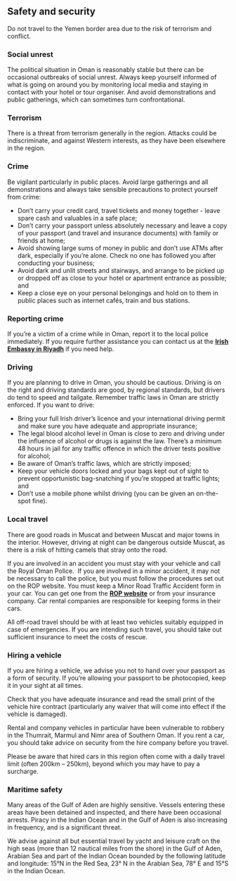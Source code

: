 ## Safety and security

Do not travel to the Yemen border area due to the risk of terrorism and conflict.

### **Social unrest**

The political situation in Oman is reasonably stable but there can be occasional outbreaks of social unrest. Always keep yourself informed of what is going on around you by monitoring local media and staying in contact with your hotel or tour organiser. And avoid demonstrations and public gatherings, which can sometimes turn confrontational.

### **Terrorism**

There is a threat from terrorism generally in the region. Attacks could be indiscriminate, and against Western interests, as they have been elsewhere in the region.

### **Crime**

Be vigilant particularly in public places. Avoid large gatherings and all demonstrations and always take sensible precautions to protect yourself from crime:

* Don’t carry your credit card, travel tickets and money together - leave spare cash and valuables in a safe place;
* Don’t carry your passport unless absolutely necessary and leave a copy of your passport (and travel and insurance documents) with family or friends at home;
* Avoid showing large sums of money in public and don’t use ATMs after dark, especially if you’re alone. Check no one has followed you after conducting your business;
* Avoid dark and unlit streets and stairways, and arrange to be picked up or dropped off as close to your hotel or apartment entrance as possible; and
* Keep a close eye on your personal belongings and hold on to them in public places such as internet cafés, train and bus stations.

### **Reporting crime**

If you’re a victim of a crime while in Oman, report it to the local police immediately. If you require further assistance you can contact us at the [**Irish Embassy in Riyadh**](/en/saudiarabia/riyadh/) if you need help.

### **Driving**

If you are planning to drive in Oman, you should be cautious. Driving is on the right and driving standards are good, by regional standards, but drivers do tend to speed and tailgate. Remember traffic laws in Oman are strictly enforced. If you want to drive:

* Bring your full Irish driver’s licence and your international driving permit and make sure you have adequate and appropriate insurance;
* The legal blood alcohol level in Oman is close to zero and driving under the influence of alcohol or drugs is against the law. There’s a minimum 48 hours in jail for any traffic offence in which the driver tests positive for alcohol;
* Be aware of Oman’s traffic laws, which are strictly imposed;
* Keep your vehicle doors locked and your bags kept out of sight to prevent opportunistic bag-snatching if you’re stopped at traffic lights; and
* Don’t use a mobile phone whilst driving (you can be given an on-the-spot fine).

### **Local travel**

There are good roads in Muscat and between Muscat and major towns in the interior. However, driving at night can be dangerous outside Muscat, as there is a risk of hitting camels that stray onto the road.

If you are involved in an accident you must stay with your vehicle and call the Royal Oman Police.  If you are involved in a minor accident, it may not be necessary to call the police, but you must follow the procedures set out on the ROP website. You must keep a Minor Road Traffic Accident form in your car. You can get one from the [**ROP website**](http://www.rop.gov.om/) or from your insurance company. Car rental companies are responsible for keeping forms in their cars.

All off-road travel should be with at least two vehicles suitably equipped in case of emergencies. If you are intending such travel, you should take out sufficient insurance to meet the costs of rescue.

### **Hiring a vehicle**

If you are hiring a vehicle, we advise you not to hand over your passport as a form of security. If you’re allowing your passport to be photocopied, keep it in your sight at all times.

Check that you have adequate insurance and read the small print of the vehicle hire contract (particularly any waiver that will come into effect if the vehicle is damaged).

Rental and company vehicles in particular have been vulnerable to robbery in the Thumrait, Marmul and Nimr area of Southern Oman. If you rent a car, you should take advice on security from the hire company before you travel.

Please be aware that hired cars in this region often come with a daily travel limit (often 200km – 250km), beyond which you may have to pay a surcharge.

### **Maritime safety**

Many areas of the Gulf of Aden are highly sensitive. Vessels entering these areas have been detained and inspected, and there have been occasional arrests. Piracy in the Indian Ocean and in the Gulf of Aden is also increasing in frequency, and is a significant threat.

We advise against all but essential travel by yacht and leisure craft on the high seas (more than 12 nautical miles from the shore) in the Gulf of Aden, Arabian Sea and part of the Indian Ocean bounded by the following latitude and longitude: 15°N in the Red Sea, 23° N in the Arabian Sea, 78° E and 15°S in the Indian Ocean.
